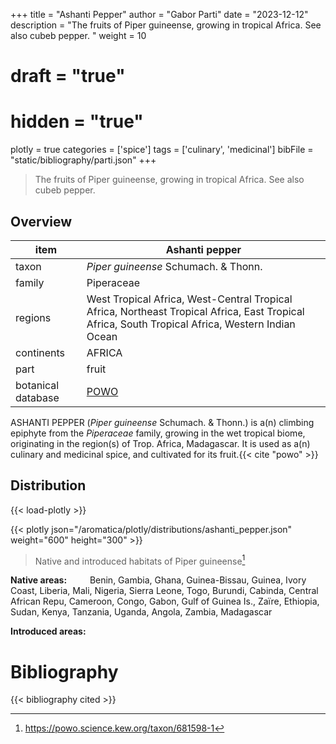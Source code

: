 +++
title = "Ashanti Pepper"
author = "Gabor Parti"
date = "2023-12-12"
description = "The fruits of Piper guineense, growing in tropical Africa. See also cubeb pepper. "
weight = 10
# draft = "true"
# hidden = "true"
plotly = true
categories = ['spice']
tags = ['culinary', 'medicinal']
bibFile = "static/bibliography/parti.json"
+++

>The fruits of Piper guineense, growing in tropical Africa. See also cubeb pepper.  [<i class="fab fa-wikipedia-w"></i>](https://en.wikipedia.org/wiki/Piper_guineense)

<center>



</center>

## Overview

|       item       |                                                                 Ashanti pepper                                                                 |
|------------------|------------------------------------------------------------------------------------------------------------------------------------------------|
|       taxon      |                                                      *Piper guineense* Schumach. & Thonn.                                                      |
|      family      |                                                                   Piperaceae                                                                   |
|      regions     |West Tropical Africa, West-Central Tropical Africa, Northeast Tropical Africa, East Tropical Africa, South Tropical Africa, Western Indian Ocean|
|    continents    |                                                                     AFRICA                                                                     |
|       part       |                                                                      fruit                                                                     |
|botanical database|                                               [POWO](https://powo.science.kew.org/taxon/681598-1)                                              |

ASHANTI PEPPER (*Piper guineense* Schumach. & Thonn.) is a(n) climbing epiphyte from the *Piperaceae* family, growing in the wet tropical biome, originating in the region(s) of Trop. Africa, Madagascar. It is used as a(n) culinary and medicinal spice, and cultivated for its fruit.{{< cite "powo" >}}



## Distribution

{{< load-plotly >}}

{{< plotly json="/aromatica/plotly/distributions/ashanti_pepper.json" weight="600" height="300" >}}

>Native and introduced habitats of Piper guineense[^powo]

[^powo]: https://powo.science.kew.org/taxon/681598-1

<p style="text-align:left;">

**Native areas:** &ensp; &ensp; &ensp; Benin, Gambia, Ghana, Guinea-Bissau, Guinea, Ivory Coast, Liberia, Mali, Nigeria, Sierra Leone, Togo, Burundi, Cabinda, Central African Repu, Cameroon, Congo, Gabon, Gulf of Guinea Is., Zaïre, Ethiopia, Sudan, Kenya, Tanzania, Uganda, Angola, Zambia, Madagascar

**Introduced areas:** 

</p>



# Bibliography

{{< bibliography cited >}}

